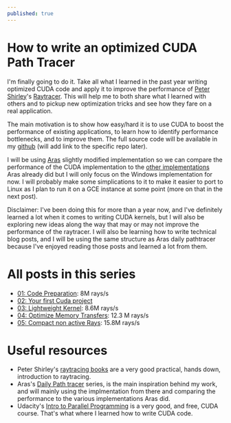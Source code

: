 ```yaml
---
published: true
---
```

# How to write an optimized CUDA Path Tracer

I'm finally going to do it. Take all what I learned in the past year writing optimized CUDA code and apply it to improve the performance of [Peter Shirley](https://twitter.com/Peter_shirley)'s [Raytracer](https://twitter.com/Peter_shirley/status/985561344555417600). This will help me to both share what I learned with others and to pickup new optimization tricks and see how they fare on a real application.

The main motivation is to show how easy/hard it is to use CUDA to boost the performance of existing applications, to learn how to identify performance bottlenecks, and to improve them. The full source code will be available in my [github](https://github.com/voxel-tracer) (will add link to the specific repo later).

I will be using [Aras](https://twitter.com/aras_p) slightly modified implementation so we can compare the performance of the CUDA implementation to the [other implementations](http://aras-p.info/blog/2018/03/28/Daily-Pathtracer-Part-0-Intro/) Aras already did but I will only focus on the Windows implementation for now. I will probably make some simplications to it to make it easier to port to Linux as I plan to run it on a GCE instance at some point (more on that in the next post).

Disclaimer: I've been doing this for more than a year now, and I've definitely learned a lot when it comes to writing CUDA kernels, but I will also be exploring new ideas along the way that may or may not improve the performance of the raytracer. I will also be learning how to write technical blog posts, and I will be using the same structure as Aras daily pathtracer because I've enjoyed reading those posts and learned a lot from them.

# All posts in this series

- [01: Code Preparation](https://voxel-tracer.github.io/Code-Preparation/): 8M rays/s
- [02: Your first Cuda project](https://voxel-tracer.github.io/Your-First-Cuda-Project/)
- [03: Lightweight Kernel](https://voxel-tracer.github.io/lightweight-kernel/): 8.6M rays/s
- [04: Optimize Memory Transfers](https://voxel-tracer.github.io/Optimize-Memory-Transfers/): 12.3 M rays/s
- [05: Compact non active Rays](https://voxel-tracer.github.io/compact-non-active-rays/): 15.8M rays/s

# Useful resources

- Peter Shirley's [raytracing books](https://twitter.com/Peter_shirley) are a very good practical, hands down, introduction to raytracing.
- Aras's [Daily Path tracer](http://aras-p.info/blog/2018/03/28/Daily-Pathtracer-Part-0-Intro/) series, is the main inspiration behind my work, and will mainly using the implmentation from there and comparing the performance to the various implementations Aras did.
- Udacity's [Intro to Parallel Programming](https://eu.udacity.com/course/intro-to-parallel-programming--cs344) is a very good, and free, CUDA course. That's what where I learned how to write CUDA code.
